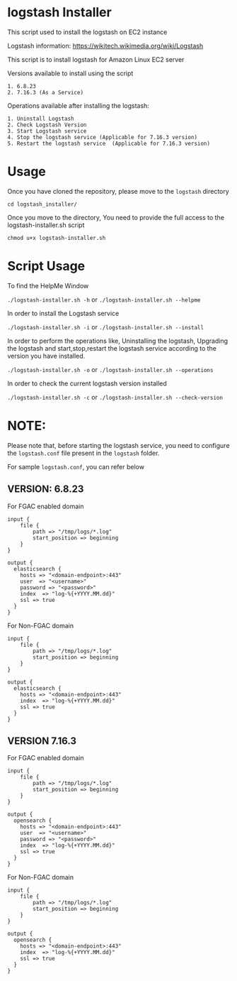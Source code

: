 # logstash Installer

This script used to install the logstash on EC2 instance

Logstash information: https://wikitech.wikimedia.org/wiki/Logstash

This script is to install logstash for Amazon Linux EC2 server

Versions available to install using the script

```
1. 6.8.23
2. 7.16.3 (As a Service)
```

Operations available after installing the logstash:

```
1. Uninstall Logstash
2. Check Logstash Version
3. Start Logstash service
4. Stop the logstash service (Applicable for 7.16.3 version)
5. Restart the logstash service  (Applicable for 7.16.3 version)
```

# Usage

Once you have cloned the repository, please move to the ```logstash``` directory

````cd logstash_installer/````

Once you move to the directory, You need to provide the full access to the logstash-installer.sh script

````chmod u+x logstash-installer.sh````

# Script Usage

To find the HelpMe Window

````./logstash-installer.sh -h```` or ````./logstash-installer.sh --helpme````

In order to install the Logstash service

````./logstash-installer.sh -i```` or ````./logstash-installer.sh --install````

In order to perform the operations like, Uninstalling the logstash, Upgrading the logstash and start,stop,restart the logstash service according to the version you have installed.

````./logstash-installer.sh -o```` or ````./logstash-installer.sh --operations````

In order to check the current logstash version installed

````./logstash-installer.sh -c```` or ````./logstash-installer.sh --check-version````


# NOTE:

Please note that, before starting the logstash service, you need to configure the ```logstash.conf``` file present in the ```logstash``` folder.

For sample ```logstash.conf```, you can refer below 

VERSION: 6.8.23
-

For FGAC enabled domain

````
input {
    file {
        path => "/tmp/logs/*.log"
        start_position => beginning
    }
}

output {
  elasticsearch {
    hosts => "<domain-endpoint>:443"
    user  => "<username>"
    password => "<password>"
    index  => "log-%{+YYYY.MM.dd}"
    ssl => true
  }
}
````

For Non-FGAC domain

````
input {
    file {
        path => "/tmp/logs/*.log"
        start_position => beginning
    }
}

output {
  elasticsearch {
    hosts => "<domain-endpoint>:443"
    index  => "log-%{+YYYY.MM.dd}"
    ssl => true
  }
}
````

VERSION 7.16.3
-

For FGAC enabled domain

````
input {
    file {
        path => "/tmp/logs/*.log"
        start_position => beginning
    }
}

output {
  opensearch {
    hosts => "<domain-endpoint>:443"
    user  => "<username>"
    password => "<password>"
    index  => "log-%{+YYYY.MM.dd}"
    ssl => true
  }
}
````

For Non-FGAC domain

````
input {
    file {
        path => "/tmp/logs/*.log"
        start_position => beginning
    }
}

output {
  opensearch {
    hosts => "<domain-endpoint>:443"
    index  => "log-%{+YYYY.MM.dd}"
    ssl => true
  }
}
````

